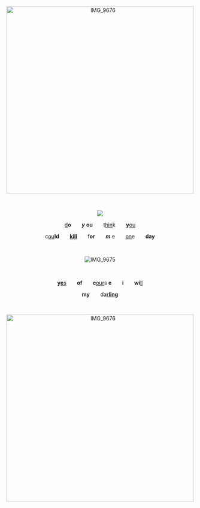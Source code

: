 <div align="center">

⠀ ⠀ ⠀ 

<img width="500" height="500" alt="IMG_9676" src="https://github.com/user-attachments/assets/20ac4434-7e60-47ae-a4e6-ac30294e6e33" />


⠀ ⠀ ⠀ 
⠀ ⠀ ⠀ 

![](https://komarev.com/ghpvc/?username=ryvnq&label=⟢inertians&color=68758c)


<ins>d</ins>**o**⠀ ⠀ ***y*** **ou**⠀ ⠀ t[<ins>hin</ins>](xn--joinmeindeath-2t9ieccf.xn--6ii)k⠀ ⠀ **y**<ins>ou</ins>

c<ins>ou</ins>**ld**⠀ ⠀ [<ins>**kill**</ins>](xn--joinmeindeath-2t9ieccf.xn--6ii)⠀ ⠀ f**or**⠀ ⠀ ***m*** e⠀ ⠀ [<ins>on</ins>](xn--joinmeindeath-2t9ieccf.xn--6ii)e⠀ ⠀ **day**

⠀ ⠀ ⠀ 
⠀ ⠀ ⠀ 
⠀ ⠀ ⠀ 

![IMG_9675](https://github.com/user-attachments/assets/351493fc-421e-4161-a83e-b01c1f627f0c)

⠀ ⠀ ⠀ 
⠀ ⠀ ⠀ 
⠀ ⠀ ⠀ 

**y**[**e**<ins>s</ins>](xn--joinmeindeath-2t9ieccf.xn--6ii)⠀ ⠀ **of**⠀ ⠀ **c**[<ins>our</ins>](xn--joinmeindeath-2t9ieccf.xn--6ii)s **e**⠀ ⠀ **i**⠀ ⠀ **wi**<ins>ll</ins>

**my**⠀ ⠀ da[<ins>**rling**</ins>](xn--joinmeindeath-2t9ieccf.xn--6ii)


⠀ ⠀ ⠀ 
⠀ ⠀ ⠀ 

<img width="500" height="500" alt="IMG_9676" src="https://github.com/user-attachments/assets/20ac4434-7e60-47ae-a4e6-ac30294e6e33" />
